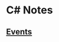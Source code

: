 
# C# Notes

## [Events](https://docs.microsoft.com/en-us/dotnet/csharp/language-reference/keywords/event)

